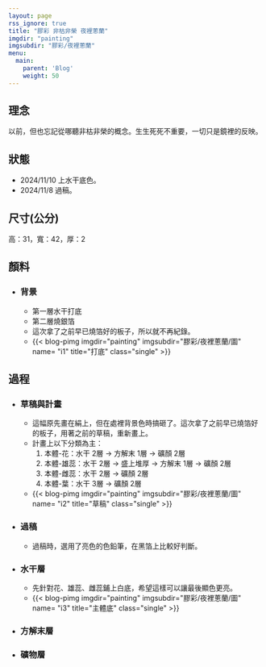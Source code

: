 ```yaml
---
layout: page
rss_ignore: true
title: "膠彩 非枯非榮 夜裡蔥蘭"
imgdir: "painting"
imgsubdir: "膠彩/夜裡蔥蘭"
menu:
  main:
    parent: 'Blog'
    weight: 50
---
```

## **理念** ##
以前，但也忘記從哪聽非枯非榮的概念。生生死死不重要，一切只是鏡裡的反映。

## **狀態** ##
* 2024/11/10 上水干底色。
* 2024/11/8 過稿。

## **尺寸(公分)** ##
高：31，寬：42，厚：2

## **顏料** ##

* ### 背景 ###
  * 第一層水干打底
  * 第二層燒銀箔
  * 這次拿了之前早已燒箔好的板子，所以就不再紀錄。
  * {{< blog-pimg imgdir="painting" imgsubdir="膠彩/夜裡蔥蘭/圖" name= "i1" title="打底" class="single" >}}

## **過程** ##

* ### 草稿與計畫 ###
  * 這幅原先畫在絹上，但在處裡背景色時搞砸了。這次拿了之前早已燒箔好的板子，用著之前的草稿，重新畫上。
  * 計畫上以下分類為主：
      1. 本體-花：水干 2層 -> 方解末 1層 -> 礦顏 2層
      2. 本體-雄蕊：水干 2層 -> 盛上堆厚 -> 方解末 1層 -> 礦顏 2層
      3. 本體-雌蕊：水干 2層 -> 礦顏 2層
      4. 本體-葉：水干 3層 -> 礦顏 2層
  * {{< blog-pimg imgdir="painting" imgsubdir="膠彩/夜裡蔥蘭/圖" name= "i2" title="草稿" class="single" >}}

* ### 過稿 ###
  * 過稿時，選用了亮色的色鉛筆，在黑箔上比較好判斷。

* ### 水干層 ###
  * 先針對花、雄蕊、雌蕊鋪上白底，希望這樣可以讓最後顯色更亮。
  * {{< blog-pimg imgdir="painting" imgsubdir="膠彩/夜裡蔥蘭/圖" name= "i3" title="主體底" class="single" >}}

* ### 方解末層 ###

* ### 礦物層 ###

